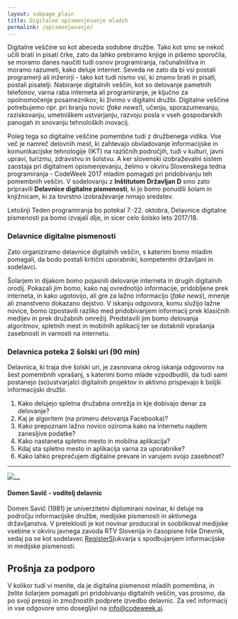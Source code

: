 ```yaml
---
layout: subpage_plain
title: Digitalno opismenjevanje mladih
permalink: /opismenjevanje/
---
```

Digitalne veščine so kot abeceda sodobne družbe. Tako kot smo se nekoč učili brati in pisati črke, zato da lahko prebiramo knjige in pišemo sporočila, se moramo danes naučiti tudi osnov programiranja, računalništva in moramo razumeti, kako deluje internet. Seveda ne zato da bi vsi postali programerji ali inženirji - tako kot tudi nismo vsi, ki znamo brati in pisati, postali pisatelji. Nabiranje digitalnih veščin, kot so delovanje pametnih telefonov, varna raba interneta ali programiranje, je ključno za opolnomočenje posameznikov, ki živimo v digitalni družbi. Digitalne veščine potrebujemo npr. pri branju novic (_fake news_!), učenju, sporazumevanju, raziskovanju, umetniškem ustvarjanju, razvoju posla v vseh gospodarskih panogah in snovanju tehnoloških inovacij. 

Poleg tega so digitalne veščine pomembne tudi z družbenega vidika. Vse več je namreč delovnih mest, ki zahtevajo obvladovanje informacijske in komunikacijske tehnologije (IKT) na različnih področjih, tudi v kulturi, javni upravi, turizmu, zdravstvu in šolstvu. A ker slovenski izobraževalni sistem zaostaja pri digitalnem opismenjevanju, želimo v okviru Slovenskega tedna programiranja - CodeWeek 2017 mladim pomagati pri pridobivanju teh pomembnih veščin. V sodelovanju z **Inštitutom Državljan D** smo zato pripravili **Delavnice digitalne pismenosti**, ki jo bomo ponudili šolam in knjižnicam, ki za tovrstno izobraževanje nimajo sredstev.

Letošnji Teden programiranja bo potekal 7.-22. oktobra, Delavnice digitalne pismenosti pa bomo izvajali dlje, in sicer celo šolsko leto 2017/18.


### Delavnice digitalne pismenosti

Zato organiziramo delavnice digitalnih veščin, s katerimi bomo mladim pomagali, da bodo postali kritični uporabniki, kompetentni državljani in sodelavci.

Šolarjem in dijakom bomo pojasnili delovanje interneta in drugih digitalnih orodij. Pokazali jim bomo, kako naj ovrednotijo informacije, pridobljene prek interneta, in kako ugotovijo, ali gre za lažno informacijo (_fake news_), mnenje ali znanstveno dokazano dejstvo. V iskanju odgovora, komu služijo lažne novice, bomo izpostavili razliko med pridobivanjem informacij prek klasičnih medijev in prek družabnih omrežij. Predstavili jim bomo delovanja algoritmov, spletnih mest in mobilnih aplikacij ter se dotaknili vprašanja zasebnosti in varnosti na internetu.


### Delavnica poteka 2 šolski uri (90 min)
Delavnica, ki traja dve šolski uri, je zasnovana okrog iskanja odgovorov na šest pomembnih vprašanj, s katerimi bomo mlade vzpodbudili, da tudi sami postanejo (so)ustvarjalci digitalnih projektov in aktivno prispevajo k boljši informacijski družbi.

1. Kako delujejo spletna družabna omrežja in kje dobivajo denar za delovanje?
2. Kaj je algoritem (na primeru delovanja Facebooka)?
3. Kako prepoznam lažno novico oziroma kako na internetu najdem zanesljive podatke?
4. Kako nastaneta spletno mesto in mobilna aplikacija?
5. Kdaj sta spletno mesto in aplikacija varna za uporabnike?
6. Kako lahko preprečujem digitalne prevare in varujem svojo zasebnost?

<hr>


<div class="media">
  <div class="media-left">
    <a href="#">
      <img class="media-object logo-small" src="{{ site.baseurl }}/assets/img/partners/DrzavljanD-vizitka.png" alt="...">
    </a>
  </div>
  <div class="media-body">
    <h4 class="media-heading">Domen Savič - voditelj delavnic</h4>
    Domen Savič (1981) je univerzitetni diplomirani novinar, ki deluje na področju informacijske družbe, medijske pismenosti in aktivnega državljanstva. V preteklosti je kot novinar produciral in sooblikoval medijske vsebine v okviru javnega zavoda RTV Slovenija in časopisne hiše Dnevnik, sedaj pa se kot sodelavec <a href="https://www.register.si/" target="_blank">RegisterSI</a>ukvarja s spodbujanjem informacijske in medijske pismenosti.
  </div>
</div>


<div class="call-to-action bg-primary">
	<h2>Prošnja za podporo</h2>
	<p>
	V kolikor tudi vi menite, da je digitalna pismenost mladih pomembna, in želite šolarjem pomagati pri pridobivanju digitalnih veščin, vas prosimo, da po svoji presoji in zmožnostih podprete izvedbo delavnic. 
	Za več informacij in vse odgovore smo dosegljivi na <a href="mailto:info@codeweek.si">info@codeweek.si</a>.
	</p>
</div>

